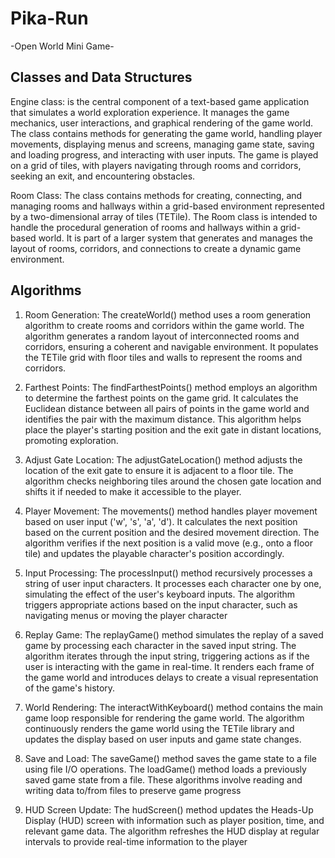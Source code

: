# Pika-Run

-Open World Mini Game-

## Classes and Data Structures
Engine class: is the central component of a text-based game application that simulates a world exploration experience.
It manages the game mechanics, user interactions, and graphical rendering of the game world. The class contains methods
for generating the game world, handling player movements, displaying menus and screens, managing game state, saving and
loading progress, and interacting with user inputs. The game is played on a grid of tiles, with players navigating 
through rooms and corridors, seeking an exit, and encountering obstacles.

Room Class: The class contains methods for creating, connecting, and managing rooms and hallways within a grid-based
environment represented by a two-dimensional array of tiles (TETile).
The Room class is intended to handle the procedural generation of rooms and hallways within a grid-based world.
It is part of a larger system that generates and manages the layout of rooms, corridors,
and connections to create a dynamic game environment.

## Algorithms

1. Room Generation:
The createWorld() method uses a room generation algorithm to create rooms and corridors within the game world.
The algorithm generates a random layout of interconnected rooms and corridors, ensuring a coherent 
and navigable environment.
It populates the TETile grid with floor tiles and walls to represent the rooms and corridors.

2. Farthest Points:
The findFarthestPoints() method employs an algorithm to determine the farthest points on the game grid.
It calculates the Euclidean distance between all pairs of points in the game world and identifies
the pair with the maximum distance.
This algorithm helps place the player's starting position and the exit gate in distant locations, promoting exploration.

3. Adjust Gate Location:
The adjustGateLocation() method adjusts the location of the exit gate to ensure it is adjacent to a floor tile.
The algorithm checks neighboring tiles around the chosen gate location and shifts
it if needed to make it accessible to the player.

4. Player Movement:
The movements() method handles player movement based on user input ('w', 's', 'a', 'd').
It calculates the next position based on the current position and the desired movement direction.
The algorithm verifies if the next position is a valid move (e.g., onto a floor tile) and updates 
the playable character's position accordingly.

5. Input Processing:
The processInput() method recursively processes a string of user input characters.
It processes each character one by one, simulating the effect of the user's keyboard inputs.
The algorithm triggers appropriate actions based on the input character, such as navigating 
menus or moving the player character

6. Replay Game:
The replayGame() method simulates the replay of a saved game by processing each character in the saved input string.
The algorithm iterates through the input string, triggering actions as if the user is interacting with the game 
in real-time.
It renders each frame of the game world and introduces delays to create a visual representation of the game's history.

7. World Rendering:
The interactWithKeyboard() method contains the main game loop responsible for rendering the game world.
The algorithm continuously renders the game world using the TETile library and updates the display based on
user inputs and game state changes.

8. Save and Load:
The saveGame() method saves the game state to a file using file I/O operations.
The loadGame() method loads a previously saved game state from a file.
These algorithms involve reading and writing data to/from files to preserve game progress

9. HUD Screen Update:
The hudScreen() method updates the Heads-Up Display (HUD) screen with information such as player position,
time, and relevant game data.
The algorithm refreshes the HUD display at regular intervals to provide real-time information to the player
